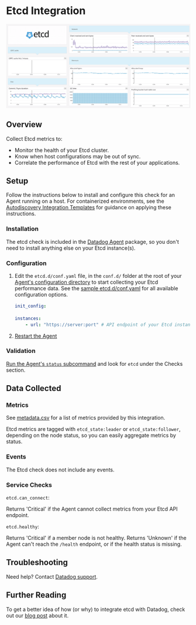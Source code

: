 # Etcd Integration

![Etcd Dashboard][1]

## Overview

Collect Etcd metrics to:

* Monitor the health of your Etcd cluster.
* Know when host configurations may be out of sync.
* Correlate the performance of Etcd with the rest of your applications.

## Setup

Follow the instructions below to install and configure this check for an Agent running on a host. For containerized environments, see the [Autodiscovery Integration Templates][2] for guidance on applying these instructions.

### Installation

The etcd check is included in the [Datadog Agent][3] package, so you don't need to install anything else on your Etcd instance(s).

### Configuration

1. Edit the `etcd.d/conf.yaml` file, in the `conf.d/` folder at the root of your [Agent's configuration directory][4] to start collecting your Etcd performance data.
    See the [sample etcd.d/conf.yaml][5] for all available configuration options.

    ```yaml
	init_config:

	instances:
		- url: "https://server:port" # API endpoint of your Etcd instance
    ```

2. [Restart the Agent][6]

### Validation

[Run the Agent's `status` subcommand][7] and look for `etcd` under the Checks section.

## Data Collected
### Metrics

See [metadata.csv][8] for a list of metrics provided by this integration.

Etcd metrics are tagged with `etcd_state:leader` or `etcd_state:follower`, depending on the node status, so you can easily aggregate metrics by status.

### Events
The Etcd check does not include any events.

### Service Checks

`etcd.can_connect`:

Returns 'Critical' if the Agent cannot collect metrics from your Etcd API endpoint.

`etcd.healthy`:

Returns 'Critical' if a member node is not healthy. Returns 'Unknown' if the Agent can't reach the `/health` endpoint, or if the health status is missing.

## Troubleshooting
Need help? Contact [Datadog support][9].

## Further Reading
To get a better idea of how (or why) to integrate etcd with Datadog, check out our [blog post][10] about it.


[1]: https://raw.githubusercontent.com/DataDog/integrations-core/master/etcd/images/etcd_dashboard.png
[2]: https://docs.datadoghq.com/agent/autodiscovery/integrations
[3]: https://app.datadoghq.com/account/settings#agent
[4]: https://docs.datadoghq.com/agent/guide/agent-configuration-files/#agent-configuration-directory
[5]: https://github.com/DataDog/integrations-core/blob/master/etcd/datadog_checks/etcd/data/conf.yaml.example
[6]: https://docs.datadoghq.com/agent/guide/agent-commands/#start-stop-and-restart-the-agent
[7]: https://docs.datadoghq.com/agent/guide/agent-commands/#agent-status-and-information
[8]: https://github.com/DataDog/integrations-core/blob/master/etcd/metadata.csv
[9]: https://docs.datadoghq.com/help
[10]: https://www.datadoghq.com/blog/monitor-etcd-performance
